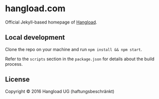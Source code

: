 # hangload.com

Official Jekyll-based homepage of [Hangload](http://hangload.com).

## Local development

Clone the repo on your machine and run `npm install && npm start`.

Refer to the `scripts` section in the `package.json` for details about the build process.

## License

Copyright &copy; 2016 Hangload UG (haftungsbeschränkt)
